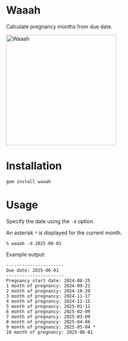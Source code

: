 # Waaah
Calculate pregnancy months from due date.

<img src="https://github.com/user-attachments/assets/a7b0cfa1-90c2-4d11-a79d-5886d5df4e9d" alt="Waaah" title="Waaah" width="300">

# Installation

```
gem install waaah
```

# Usage

Specify the date using the `-d` option.

An asterisk `*` is displayed for the current month.

```
% waaah -d 2025-06-01
```
Example output:

```
----------------------
Due date: 2025-06-01
----------------------
Pregnancy start date: 2024-08-25
1 month of pregnancy: 2024-09-22
2 month of pregnancy: 2024-10-20
3 month of pregnancy: 2024-11-17
4 month of pregnancy: 2024-12-15
5 month of pregnancy: 2025-01-12
6 month of pregnancy: 2025-02-09
7 month of pregnancy: 2025-03-09
8 month of pregnancy: 2025-04-06
9 month of pregnancy: 2025-05-04 *
10 month of pregnancy: 2025-06-01
```
